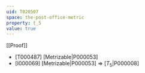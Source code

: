 ```yaml
---
uid: T020507
space: the-post-office-metric
property: t_5
value: true
---
```

[[Proof]]

* [T000487] [Metrizable|P000053]
* [I000069] [Metrizable|P000053] => [$T_5$|P000008]

